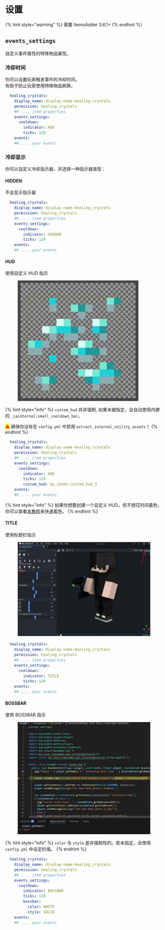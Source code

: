 # 设置

{% hint style="warning" %}
需要 ItemsAdder 3.6.1+
{% endhint %}

## `events_settings`

自定义事件属性的特殊物品属性。

### 冷却时间

你可以设置玩家触发事件的冷却时间。\
有助于防止玩家使用特殊物品刷屏。

```yaml
  healing_crystals:
    display_name: display-name-healing_crystals
    permission: healing_crystals
    ## .... item properties
    events_settings:
      cooldown:
        indicator: HUD
        ticks: 120
    events:
    ## .... your events
```

### 冷却显示

你可以自定义冷却指示器，并选择一种指示器类型：

#### HIDDEN

不会显示指示器

```yaml
  healing_crystals:
    display_name: display-name-healing_crystals
    permission: healing_crystals
    ## .... item properties
    events_settings:
      cooldown:
        indicator: HIDDEN
        ticks: 120
    events:
    ## .... your events
```

#### HUD

使用自定义 HUD 指示

<figure><img src="../../../../.gitbook/assets/image (4) (1).png" alt=""><figcaption></figcaption></figure>

{% hint style="info" %}
`custom_hud` 并非强制, 如果未被指定，会自动使用内建的 `_iainternal:small_cooldown_bar`。

<mark style="color:red;">⚠️</mark> 确保你没有在 `config.yml` 中禁用 `extract_internal_utility_assets`！
{% endhint %}

```yaml
  healing_crystals:
    display_name: display-name-healing_crystals
    permission: healing_crystals
    ## .... item properties
    events_settings:
      cooldown:
        indicator: HUD
        ticks: 120
        custom_hud: my_items:custom_hud_1
    events:
    ## .... your events
```

{% hint style="info" %}
如果你想要创建一个自定义 HUD，但不想花时间着色，你可以查看[本教程](../../../../other/bulk-colorize-images.md)来快速着色。
{% endhint %}

#### TITLE

使用标题栏指示

<figure><img src="../../../../.gitbook/assets/image (1) (1) (1) (1) (1).png" alt=""><figcaption></figcaption></figure>

```yaml
  healing_crystals:
    display_name: display-name-healing_crystals
    permission: healing_crystals
    ## .... item properties
    events_settings:
      cooldown:
        indicator: TITLE
        ticks: 120
    events:
    ## .... your events
```

#### BOSSBAR

使用 BOSSBAR 指示

<figure><img src="../../../../.gitbook/assets/image (2) (1) (1).png" alt=""><figcaption></figcaption></figure>

{% hint style="info" %}
`color` 与 `style` 是非强制性的。若未指定，会使用 `config.yml` 中设定的值。
{% endhint %}

```yaml
  healing_crystals:
    display_name: display-name-healing_crystals
    permission: healing_crystals
    ## .... item properties
    events_settings:
      cooldown:
        indicator: BOSSBAR
        ticks: 120
        bossbar:
          color: WHITE
          style: SOLID
    events:
    ## .... your events
```
